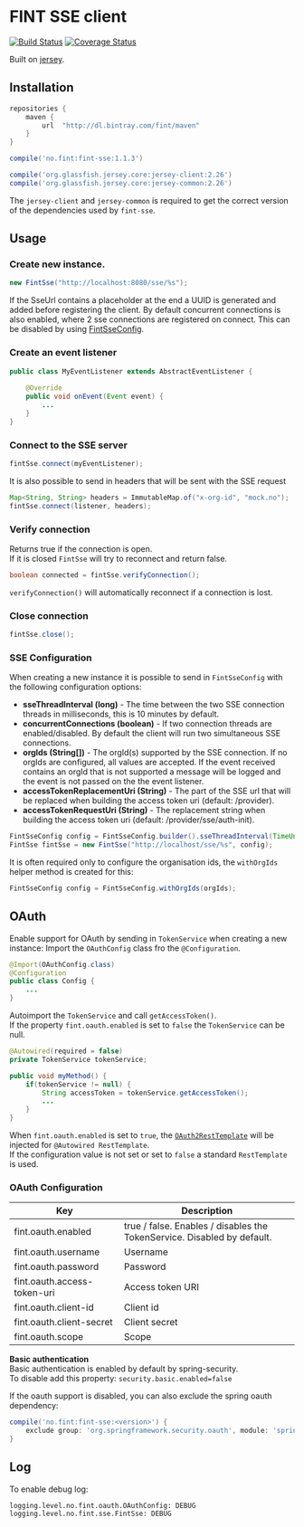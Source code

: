 # FINT SSE client

[![Build Status](https://travis-ci.org/FINTlibs/fint-sse.svg?branch=master)](https://travis-ci.org/FINTlibs/fint-sse)
[![Coverage Status](https://coveralls.io/repos/github/FINTlibs/fint-sse/badge.svg?branch=master)](https://coveralls.io/github/FINTlibs/fint-sse?branch=master)

Built on [jersey](https://jersey.github.io/documentation/latest/sse.html).

## Installation

```groovy
repositories {
    maven {
        url  "http://dl.bintray.com/fint/maven" 
    }
}

compile('no.fint:fint-sse:1.1.3')

compile('org.glassfish.jersey.core:jersey-client:2.26') 
compile('org.glassfish.jersey.core:jersey-common:2.26')
```

The `jersey-client` and `jersey-common` is required to get the correct version of the dependencies used by `fint-sse`.

## Usage

### Create new instance.
```java
new FintSse("http://localhost:8080/sse/%s");
```

If the SseUrl contains a placeholder at the end a UUID is generated and added before registering the client.
By default concurrent connections is also enabled, where 2 sse connections are registered on connect. This can be disabled by using [FintSseConfig](#configuration).

### Create an event listener
```java
public class MyEventListener extends AbstractEventListener {
    
    @Override
    public void onEvent(Event event) {
        ...
    }
}
```

### Connect to the SSE server
```java
fintSse.connect(myEventListener);
```

It is also possible to send in headers that will be sent with the SSE request
```java
Map<String, String> headers = ImmutableMap.of("x-org-id", "mock.no");
fintSse.connect(listener, headers);
```

### Verify connection

Returns true if the connection is open.  
If it is closed `FintSse` will try to reconnect and return false.
```java
boolean connected = fintSse.verifyConnection();
```

`verifyConnection()` will automatically reconnect if a connection is lost.

### Close connection

```java
fintSse.close();
```

### SSE Configuration

When creating a new instance it is possible to send in `FintSseConfig` with the following configuration options:
* **sseThreadInterval (long)** -  The time between the two SSE connection threads in milliseconds, this is 10 minutes by default.
* **concurrentConnections (boolean)** - If two connection threads are enabled/disabled. By default the client will run two simultaneous SSE connections.
* **orgIds (String[])** - The orgId(s) supported by the SSE connection. If no orgIds are configured, all values are accepted. If the event received contains an orgId that is not supported a message will be logged and the event is not passed on the the event listener.
* **accessTokenReplacementUri (String)** - The part of the SSE url that will be replaced when building the access token uri (default: /provider).
* **accessTokenRequestUri (String)** - The replacement string when building the access token uri (default: /provider/sse/auth-init).

```java
FintSseConfig config = FintSseConfig.builder().sseThreadInterval(TimeUnit.MILLISECONDS.convert(5, TimeUnit.MINUTES)).build();
FintSse fintSse = new FintSse("http://localhost/sse/%s", config);
```

It is often required only to configure the organisation ids, the `withOrgIds` helper method is created for this:

```java
FintSseConfig config = FintSseConfig.withOrgIds(orgIds);
```

## OAuth

Enable support for OAuth by sending in `TokenService` when creating a new instance:
Import the `OAuthConfig` class fro the `@Configuration`.

```java
@Import(OAuthConfig.class)
@Configuration
public class Config {
    ...
}
```

Autoimport the `TokenService` and call `getAccessToken()`.  
If the property `fint.oauth.enabled` is set to `false` the `TokenService` can be null.

```java
@Autowired(required = false)
private TokenService tokenService;

public void myMethod() {
    if(tokenService != null) {
        String accessToken = tokenService.getAccessToken();
        ...
    }
}
```

When `fint.oauth.enabled` is set to `true`, the [`OAuth2RestTemplate`](https://docs.spring.io/spring-security/oauth/apidocs/org/springframework/security/oauth2/client/OAuth2RestTemplate.html) will be injected for `@Autowired RestTemplate`.  
If the configuration value is not set or set to `false` a standard `RestTemplate` is used.

### OAuth Configuration

| Key | Description |
|-----|-------------|
| fint.oauth.enabled | true / false. Enables / disables the TokenService. Disabled by default. |
| fint.oauth.username | Username |
| fint.oauth.password | Password |
| fint.oauth.access-token-uri | Access token URI |
| fint.oauth.client-id | Client id |
| fint.oauth.client-secret | Client secret |
| fint.oauth.scope | Scope |

**Basic authentication**  
Basic authentication is enabled by default by spring-security.  
To disable add this property: `security.basic.enabled=false`

If the oauth support is disabled, you can also exclude the spring oauth dependency:
```groovy
compile('no.fint:fint-sse:<version>') {
    exclude group: 'org.springframework.security.oauth', module: 'spring-security-oauth2'
}
```

## Log

To enable debug log:
```
logging.level.no.fint.oauth.OAuthConfig: DEBUG
logging.level.no.fint.sse.FintSse: DEBUG
```